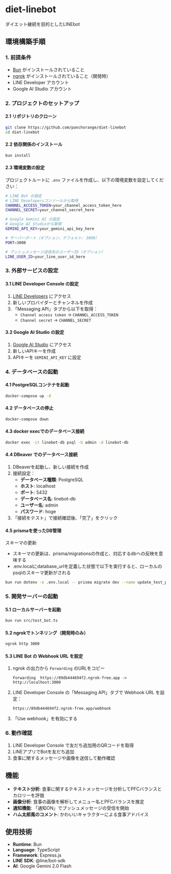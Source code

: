 # diet-linebot
ダイエット継続を目的としたLINEbot

## 環境構築手順

### 1. 前提条件
- [Bun](https://bun.sh/) がインストールされていること
- [ngrok](https://ngrok.com/) がインストールされていること（開発時）
- LINE Developer アカウント
- Google AI Studio アカウント

### 2. プロジェクトのセットアップ

#### 2.1 リポジトリのクローン
```bash
git clone https://github.com/panchorange/diet-linebot
cd diet-linebot
```

#### 2.2 依存関係のインストール
```bash
bun install
```

#### 2.3 環境変数の設定
プロジェクトルートに `.env` ファイルを作成し、以下の環境変数を設定してください：

```bash
# LINE Bot の設定
# LINE Developersコンソールから取得
CHANNEL_ACCESS_TOKEN=your_channel_access_token_here
CHANNEL_SECRET=your_channel_secret_here

# Google Gemini AI の設定  
# Google AI Studioから取得
GEMINI_API_KEY=your_gemini_api_key_here

# サーバーポート（オプション、デフォルト: 3000）
PORT=3000

# プッシュメッセージ送信先のユーザーID（オプション）
LINE_USER_ID=your_line_user_id_here
```

### 3. 外部サービスの設定

#### 3.1 LINE Developer Console の設定
1. [LINE Developers](https://developers.line.biz/) にアクセス
2. 新しいプロバイダーとチャンネルを作成
3. 「Messaging API」タブから以下を取得：
   - `Channel access token` → `CHANNEL_ACCESS_TOKEN`
   - `Channel secret` → `CHANNEL_SECRET`

#### 3.2 Google AI Studio の設定
1. [Google AI Studio](https://aistudio.google.com/) にアクセス
2. 新しいAPIキーを作成
3. APIキーを `GEMINI_API_KEY` に設定



### 4. データベースの起動

#### 4.1 PostgreSQLコンテナを起動
```bash
docker-compose up -d
```

#### 4.2 データベースの停止
```bash
docker-compose down
```

#### 4.3 docker execでのデータベース接続
```bash
docker exec -it linebot-db psql -U admin -d linebot-db
```

#### 4.4 DBeaver でのデータベース接続
1. DBeaverを起動し、新しい接続を作成
2. 接続設定：
   - **データベース種類**: PostgreSQL
   - **ホスト**: localhost
   - **ポート**: 5432
   - **データベース名**: linebot-db
   - **ユーザー名**: admin
   - **パスワード**: hoge
3. 「接続をテスト」で接続確認後、「完了」をクリック

#### 4.5 prismaを使ったDB管理
スキーマの更新
* スキーマの更新は、prisma/migrationsの作成と、対応するdbへの反映を意味する
* .env.localにdatabase_urlを定義した状態で以下を実行すると、ローカルのpsqlのスキーマ更新がされる
```bash
bun run dotenv -e .env.local -- prisma migrate dev --name update_test_prisma_add_comment_nullable_name
```


### 5. 開発サーバーの起動

#### 5.1 ローカルサーバーを起動
```bash
bun run src/test_bot.ts
```

#### 5.2 ngrokでトンネリング（開発時のみ）
```bash
ngrok http 3000
```

#### 5.3 LINE Bot の Webhook URL を設定
1. ngrok の出力から `Forwarding` のURLをコピー
   ```
   Forwarding  https://89db444694f2.ngrok-free.app -> http://localhost:3000
   ```
2. LINE Developer Console の「Messaging API」タブで Webhook URL を設定：
   ```
   https://89db444694f2.ngrok-free.app/webhook
   ```
3. 「Use webhook」を有効にする

### 6. 動作確認
1. LINE Developer Console で友だち追加用のQRコードを取得
2. LINEアプリでBotを友だち追加
3. 食事に関するメッセージや画像を送信して動作確認

## 機能

- **テキスト分析**: 食事に関するテキストメッセージを分析してPFCバランスとカロリーを評価
- **画像分析**: 食事の画像を解析してメニュー名とPFCバランスを推定
- **通知機能**: 「通知ON」でプッシュメッセージの受信を開始
- **ハム太郎風のコメント**: かわいいキャラクターによる食事アドバイス

## 使用技術

- **Runtime**: Bun
- **Language**: TypeScript
- **Framework**: Express.js
- **LINE SDK**: @line/bot-sdk
- **AI**: Google Gemini 2.0 Flash